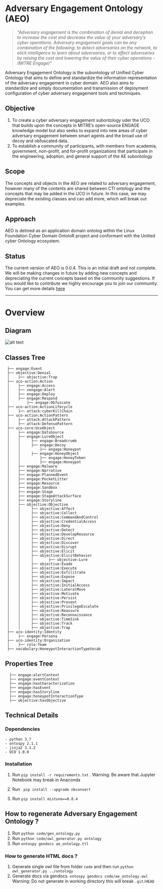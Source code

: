 # Adversary Engagement Ontology (AEO) #

>*"Adversary engagement is the combination of denial and
deception to increase the cost and decrease the value of your
adversary’s cyber operations. Adversary engagement goals can
be any combination of the following: to detect adversaries on
the network, to elicit intelligence to learn about adversaries,
or to affect adversaries by raising the cost and lowering the
value of their cyber operations - (MITRE Engage)"*

Adversary Engagement Ontology is the subontology of Unified Cyber Ontology that aims to define and standardize the information representation of the adversary engagement in cyber domain. AEO also aims to standardize and simply documentation and transmission of deployment configuration of cyber adversary engagement tools and techniques.  


## Objective ##

1.  To create a cyber adversary engagement subontology uder the UCO that  builds upon the concepts in MITRE’s open-source ENGAGE knowledge model but also seeks to expand into new areas of cyber adversary engagement between smart agents and the broad use of decoy and obfuscated data. 
2.  To establish a community of participants, with members from academia, government, non-profit, and for-profit organizations that participate in the engineering, adoption, and general support of the AE subontology

## Scope ##
The concepts and objects in the AEO are related to adversary engagement, however many of the contents are shared between CTI ontology and the concepts that may be added in the UCO in future. 
In this case, we may depreciate the existing classes and can add more, which will break out examples. 


## Approach ##

AEO is detined as an application domain ontolog within the Linux Foundation Cyber Domain OntoloR project and conformant with the Unitied cyber Ontology ecosystem.

## Status ##
The current version of AEO is 0.0.4. This is an initial draft and not complete. We will be making changes in future by adding new concepts and depreciating the current concepts based on the community suggestions. If you would like to contribute we highly encourage you to join our community. You can get more details [here](https://aeontology.sail-lab.org/)



- - - - 

# Overview #

## Diagram ##
![alt text](https://github.com/UNHSAILLab/ae_ontology/blob/main/ae_diagram.PNG?raw=true)

## Classes Tree ##
 ```
  ├── engage:Event
  ├── objective:Denial
  │    ├── objective:Trap
  ├── uco-action:Action
  │    ├── engage:Access
  │    ├── vengage:Alert
  │    ├── engage:Deploy
  │    ├── engage:Respond
  │        ├── engage:Obfuscate
  ├── uco-action:ActionLifecycle
  │    ├── attack:cyberKillChain
  ├── uco-action:ActionPattern
  │    ├── attack:AttackPattern
  │    ├── attack:DefensePattern
  ├── uco-core:UcoObject
  │    ├── engage:DataSource
  │    ├── engage:LureObject
  │    │     ├── engage:Breadcrumb
  │    │     ├── engage:Decoy
  │    │         ├── engage:Honeypot
  │    │     ├── engage:HoneyObject
  │    │         ├── engage:HoneyToken
  │    │         ├── engage:Honeypot
  │    ├── engage:Malware
  │    ├── engage:Narrative
  │    ├── engage:PlannedEvent
  │    ├── engage:PocketLitter
  │    ├── engage:Resource
  │    ├── engage:Sandbox
  │    ├── engage:Stage
  │    ├── engage:StageAttackSurface
  │    ├── engage:Storyline
  │    ├── objective:Objective
  │    |     ├── objective:Affect
  │    │     ├── objective:Collect
  │    │     ├── objective:CommandAndControl
  │    │     ├── objective:CredentialAccess
  │    │     ├── objective:Deny
  │    │     ├── objective:Detect
  │    │     ├── objective:DevelopResource
  │    │     ├── objective:Direct
  │    │     ├── objective:Discover
  │    │     ├── objective:Disrupt
  │    │     ├── objective:Elicit
  │    │     ├── objective:ElicitBehavior
  │    │     │       ├── objective:Lure
  │    │     ├── objective:Evade
  │    │     ├── objective:Execute
  │    │     ├── objective:Exfilitrate
  │    │     ├── objective:Expose
  │    │     ├── objective:Impact
  │    │     ├── objective:InitialAccess
  │    │     ├── objective:LateralMove
  │    │     ├── objective:Motivate
  │    │     ├── objective:Persist
  │    │     ├── objective:Prevent
  │    │     ├── objective:PrivilegeEscalate
  │    │     ├── objective:Reassure
  │    │     ├── objective:Reconnaissance
  │    │     ├── objective:TimeSink
  │    │     ├── objective:Track
  │    │     ├── objective:Trap
  ├── uco-identity:Identity
  │    ├── engage:Persona
  ├── uco-identity:Organization
  │    ├── role:Team
  ├── vocabulary:HoneypotInteractionTypeVocab
```

## Properties Tree ##
```
  ├── engage:alertContext
  ├── engage:eventContext
  ├── engage:hasCharacterization
  ├── engage:hasEvent
  ├── engage:hasStoryline
  ├── engage:honeypotInteractionType
  ├── objective:hasObjective
```


## Technical Details ## 


### Dependencies 
```
- python 3.7 
- ontospy 2.1.1
- jinja2 3.1.2
- UCO 1.0.0

```

### Installation 

1. Run ``` pip install -r requirements.txt ``` . 
Warning:  Be aware that Jupyter Notebook may break in Anaconda

2. Run ``` pip install --upgrade nbconvert``` 
3. Run ```pip install mistune==0.8.4```


## How to regenerate Adversary Engagement Ontology ? 
1. Run `python code/gen_ontology.py`
2. Run `python code/owl_generator.py ontology`
3. Run `ontospy gendocs ae_ontology.ttl`

### How to generate HTML docs ? ###
1. Generate single owl file from folder `code` and then run `python owl_generator.py ../ontology`
2. Generate docs via gendocs. `ontospy gendocs code/ae_ontology.owl` Warning: Do not generate in working directory this will break `.git/HEAD`
